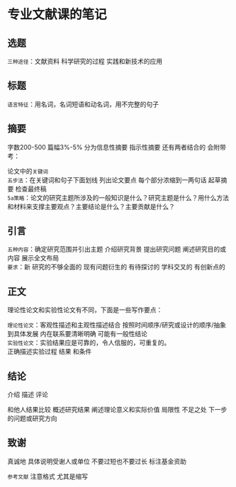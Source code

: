 # 专业文献课的笔记
## 选题
`三种途径`：文献资料 科学研究的过程 实践和新技术的应用

## 标题
`语言特征`：用名词，名词短语和动名词，用不完整的句子

## 摘要
字数200-500 篇幅3%-5% 分为信息性摘要 指示性摘要 还有两者结合的 
会附带考： 

论文中的`关键词`    
`五步法`：在关键词和句子下面划线 列出论文要点 每个部分浓缩到一两句话 起草摘要 检查最终稿   
`5a策略`：论文的研究主题所涉及的一般知识是什么？研究主题是什么？用什么方法和材料来支撑主要观点？主要结论是什么？主要贡献是什么？   

## 引言
`五种内容`：确定研究范围并引出主题 介绍研究背景 提出研究问题 阐述研究目的或内容 展示全文布局   
`要求`：新  研究的不够全面的 现有问题衍生的 有待探讨的 学科交叉的 有创新点的   

## 正文 
理论性论文和实验性论文有不同，下面是一些写作要点：

`理论性论文`：客观性描述和主观性描述结合 按照时间顺序/研究或设计的顺序/抽象到具体发展 内在联系要清晰明确 可能有一般性结论   
`实验性论文`：实验结果应是可靠的，令人信服的，可重复的。   
正确描述实验过程 结果 和条件   

## 结论
介绍 描述 评论 

和他人结果比较 概述研究结果 阐述理论意义和实际价值 局限性 不足之处 下一步的问题或研究方向

## 致谢 
真诚地 具体说明受谢人或单位 不要过短也不要过长 标注基金资助

`参考文献`
注意格式 尤其是缩写
